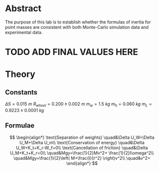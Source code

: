 # Abstract

The purpose of this lab is to establish whether the formulas of inertia for point masses are consistent with both Monte-Carlo simulation data and experimental data.

# TODO ADD FINAL VALUES HERE

# Theory

## Constants

$\Delta S=0.015~ m$
$R_{wheel}=0.200\pm0.002~ m$
$m_w=1.5~ kg$
$m_h=0.060~ kg$
$m_L=0.9223\pm0.0001~ kg$

## Formulae

$$
\begin{align*}
\text{Separation of weights} \quad&\Delta U_W=\Delta U_M+\Delta U_m\\
\text{Conservation of energy} \quad&\Delta U_W+K_t+K_r-W_f=0\\
\text{Cancellation of friction} \quad&\Delta U_M+K_t+K_r=0\\
\quad&Mgy=\frac{1}{2}Mv^2+ \frac{1}{2}I\omega^2\\
\quad&Mgy=\frac{1}{2}\left( M+\frac{I}{r^2} \right)v^2\\
\quad&v^2=
\end{align*}
$$

